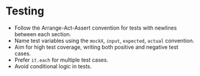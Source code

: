 # Testing

- Follow the Arrange-Act-Assert convention for tests with newlines between each section.
- Name test variables using the `mockX`, `input`, `expected`, `actual` convention.
- Aim for high test coverage, writing both positive and negative test cases.
- Prefer `it.each` for multiple test cases.
- Avoid conditional logic in tests.

